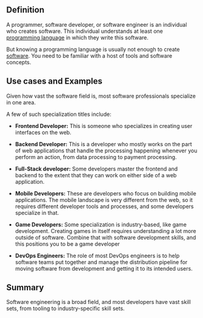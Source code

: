 ## Definition

A programmer, software developer, or software engineer is an individual who creates software. This individual understands at least one [programming language](programming-language.md) in which they write this software. 

But knowing a programming language is usually not enough to create [software](software.md). You need to be familiar with a host of tools and software concepts.

## Use cases and Examples

Given how vast the software field is, most software professionals specialize in one area.

A few of such specialization titles include: 

- **Frontend Developer:** This is someone who specializes in creating user interfaces on the web.

- **Backend Developer:** This is a developer who mostly works on the part of web applications that handle the processing happening whenever you perform an action, from data processing to payment processing.

- **Full-Stack developer:** Some developers master the frontend and backend to the extent that they can work on either side of a web application.

- **Mobile Developers:** These are developers who focus on building mobile applications. The mobile landscape is very different from the web, so it requires different developer tools and processes, and some developers specialize in that. 

- **Game Developers:** Some specialization is industry-based, like game development. Creating games in itself requires understanding a lot more outside of software. Combine that with software development skills, and this positions you to be a game developer 

- **DevOps Engineers:** The role of most DevOps engineers is to help software teams put together and manage the distribution pipeline for moving software from development and getting it to its intended users.

## Summary
Software engineering is a broad field, and most developers have vast skill sets, from tooling to industry-specific skill sets.